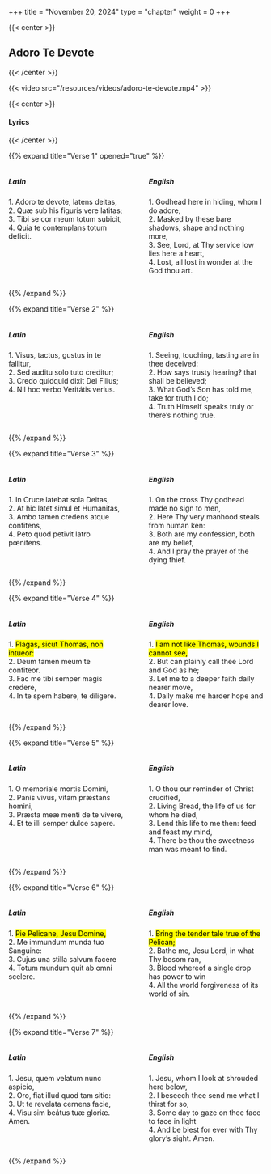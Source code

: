 +++
title = "November 20, 2024"
type = "chapter"
weight = 0
+++

{{< center >}}
<h2>Adoro Te Devote</h2>
{{< /center >}}

{{< video src="/resources/videos/adoro-te-devote.mp4" >}}


{{< center >}}
<h4>Lyrics</h4>
{{< /center >}}

{{% expand title="Verse 1" opened="true" %}}

<div id="verse1" style="display: flex; justify-content: space-between; gap: 20px;">
  <div style="flex: 1; max-width: 45%;">
    <h5>Latin</h5>
    <p>1. Adoro te devote, latens deitas,<br>
    2. Quæ sub his figuris vere latitas;<br>
    3. Tibi se cor meum totum subicit,<br>
    4. Quia te contemplans totum deficit.</p>
  </div>
  
  <div style="flex: 1; max-width: 45%;">
    <h5>English</h5>
    <p>1. Godhead here in hiding, whom I do adore,<br>
    2. Masked by these bare shadows, shape and nothing more,<br>
    3. See, Lord, at Thy service low lies here a heart,<br>
    4. Lost, all lost in wonder at the God thou art.</p>
  </div>
</div>

{{% /expand %}}

{{% expand title="Verse 2" %}}

<div id="verse2" style="display: flex; justify-content: space-between; gap: 20px;">
  <div style="flex: 1; max-width: 45%;">
    <h5>Latin</h5>
    <p>1. Visus, tactus, gustus in te fallitur,<br>
    2. Sed auditu solo tuto creditur;<br>
    3. Credo quidquid dixit Dei Filius;<br>
    4. Nil hoc verbo Veritátis verius.</p>
  </div>
  
  <div style="flex: 1; max-width: 45%;">
    <h5>English</h5>
    <p>1. Seeing, touching, tasting are in thee deceived:<br>
    2. How says trusty hearing? that shall be believed;<br>
    3. What God’s Son has told me, take for truth I do;<br>
    4. Truth Himself speaks truly or there’s nothing true.</p>
  </div>
</div>

{{% /expand %}}

{{% expand title="Verse 3" %}}

<div id="verse3" style="display: flex; justify-content: space-between; gap: 20px;">
  <div style="flex: 1; max-width: 45%;">
    <h5>Latin</h5>
    <p>1. In Cruce latebat sola Deitas,<br>
    2. At hic latet simul et Humanitas,<br>
    3. Ambo tamen credens atque confitens,<br>
    4. Peto quod petivit latro pœnitens.</p>
  </div>
  
  <div style="flex: 1; max-width: 45%;">
    <h5>English</h5>
    <p>1. On the cross Thy godhead made no sign to men,<br>
    2. Here Thy very manhood steals from human ken:<br>
    3. Both are my confession, both are my belief,<br>
    4. And I pray the prayer of the dying thief.</p>
  </div>
</div>

{{% /expand %}}

{{% expand title="Verse 4" %}}

<div id="verse4" style="display: flex; justify-content: space-between; gap: 20px;">
  <div style="flex: 1; max-width: 45%;">
    <h5>Latin</h5>
    <p>1. <mark>Plagas, sicut Thomas, non intueor:</mark><br>
    2. Deum tamen meum te confiteor.<br>
    3. Fac me tibi semper magis credere,<br>
    4. In te spem habere, te diligere.</p>
  </div>
  
  <div style="flex: 1; max-width: 45%;">
    <h5>English</h5>
    <p>1. <mark>I am not like Thomas, wounds I cannot see,</mark><br>
    2. But can plainly call thee Lord and God as he;<br>
    3. Let me to a deeper faith daily nearer move,<br>
    4. Daily make me harder hope and dearer love.</p>
  </div>
</div>

{{% /expand %}}

{{% expand title="Verse 5" %}}

<div id="verse5" style="display: flex; justify-content: space-between; gap: 20px;">
  <div style="flex: 1; max-width: 45%;">
    <h5>Latin</h5>
    <p>1. O memoriale mortis Domini,<br>
    2. Panis vivus, vitam præstans homini,<br>
    3. Præsta meæ menti de te vívere,<br>
    4. Et te illi semper dulce sapere.</p>
  </div>
  
  <div style="flex: 1; max-width: 45%;">
    <h5>English</h5>
    <p>1. O thou our reminder of Christ crucified,<br>
    2. Living Bread, the life of us for whom he died,<br>
    3. Lend this life to me then: feed and feast my mind,<br>
    4. There be thou the sweetness man was meant to find.</p>
  </div>
</div>

{{% /expand %}}

{{% expand title="Verse 6" %}}

<div id="verse6" style="display: flex; justify-content: space-between; gap: 20px;">
  <div style="flex: 1; max-width: 45%;">
    <h5>Latin</h5>
    <p>1. <mark>Pie Pelicane, Jesu Domine,</mark><br>
    2. Me immundum munda tuo Sanguine:<br>
    3. Cujus una stilla salvum facere<br>
    4. Totum mundum quit ab omni scelere.</p>
  </div>
  
  <div style="flex: 1; max-width: 45%;">
    <h5>English</h5>
    <p>1. <mark>Bring the tender tale true of the Pelican;</mark><br>
    2. Bathe me, Jesu Lord, in what Thy bosom ran,<br>
    3. Blood whereof a single drop has power to win<br>
    4. All the world forgiveness of its world of sin.</p>
  </div>
</div>

{{% /expand %}}

{{% expand title="Verse 7" %}}

<div id="verse7" style="display: flex; justify-content: space-between; gap: 20px;">
  <div style="flex: 1; max-width: 45%;">
    <h5>Latin</h5>
    <p>1. Jesu, quem velatum nunc aspicio,<br>
    2. Oro, fiat illud quod tam sitio:<br>
    3. Ut te revelata cernens facie,<br>
    4. Visu sim beátus tuæ gloriæ. Amen.</p>
  </div>
  
  <div style="flex: 1; max-width: 45%;">
    <h5>English</h5>
    <p>1. Jesu, whom I look at shrouded here below,<br>
    2. I beseech thee send me what I thirst for so,<br>
    3. Some day to gaze on thee face to face in light<br>
    4. And be blest for ever with Thy glory’s sight. Amen.</p>
  </div>
</div>

{{% /expand %}}
